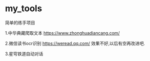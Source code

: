 # my_tools

简单的练手项目

1.中华典藏爬取文本 https://www.zhonghuadiancang.com/

2.微信读书ocr识别 https://weread.qq.com/
  效果不好,以后有空再改进吧.

3.星穹铁道自动对话 
